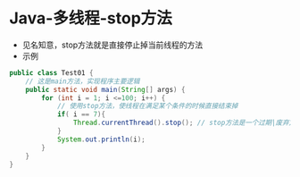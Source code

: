 # Java-多线程-stop方法

- 见名知意，stop方法就是直接停止掉当前线程的方法
- 示例

```java
public class Test01 {
    // 这是main方法，实现程序主要逻辑
    public static void main(String[] args) {
        for (int i = 1; i <=100; i++) {
            // 使用stop方法，使线程在满足某个条件的时候直接结束掉
            if( i == 7){
                Thread.currentThread().stop(); // stop方法是一个过期|废弃方法，不建议使用
            }
            System.out.println(i);
        }
    }
}
```

